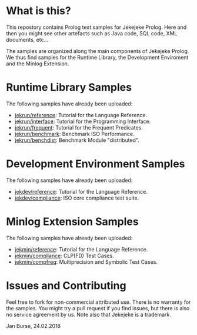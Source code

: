 # What is this?

This repostory contains Prolog text samples for Jekejeke
Prolog. Here and then you might see other artefacts
such as Java code, SQL code, XML documents, etc...

The samples are organized along the main components of
Jekejeke Prolog. We thus find samples for the Runtime Library,
the Development Enviroment and the Minlog Extension.

# Runtime Library Samples

The following samples have already been uploaded:
- [jekrun/reference](https://github.com/jburse/jekejeke-samples/tree/master/jekrun/reference):
  Tutorial for the Language Reference.
- [jekrun/interface](https://github.com/jburse/jekejeke-samples/tree/master/jekrun/interface):
  Tutorial for the Programming Interface.
- [jekrun/frequent](https://github.com/jburse/jekejeke-samples/tree/master/jekrun/frequent):
  Tutorial for the Frequent Predicates.
- [jekrun/benchmark](https://github.com/jburse/jekejeke-samples/tree/master/jekrun/benchmark):
  Benchmark ISO Performance.
- [jekrun/benchdist](https://github.com/jburse/jekejeke-samples/tree/master/jekrun/benchdist):
  Benchmark Module "distributed".

# Development Environment Samples

The following samples have already been uploaded:
- [jekdev/reference](https://github.com/jburse/jekejeke-samples/tree/master/jekdev/reference):
  Tutorial for the Language Reference.
- [jekdev/compliance](https://github.com/jburse/jekejeke-samples/tree/master/jekdev/compliance):
  ISO core compliance test suite.

# Minlog Extension Samples

The following samples have already been uploaded:
- [jekmin/reference](https://github.com/jburse/jekejeke-samples/tree/master/jekmin/reference):
  Tutorial for the Language Reference.
- [jekmin/compliance](https://github.com/jburse/jekejeke-samples/tree/master/jekmin/compliance):
  CLP(FD) Test Cases.
- [jekmin/compfreq](https://github.com/jburse/jekejeke-samples/tree/master/jekmin/compfreq):
  Multiprecision and Symbolic Test Cases.

# Issues and Contributing

Feel free to fork for non-commercial attributed use. There
 is no warranty for the samples. You might try a pull
request if you find issues, but there is also no service
agreement by us. Note also that Jekejeke is a trademark.

Jan Burse, 24.02.2018

